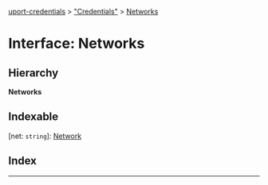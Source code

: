 [uport-credentials](../README.md) > ["Credentials"](../modules/_credentials_.md) > [Networks](../interfaces/_credentials_.networks.md)

# Interface: Networks

## Hierarchy

**Networks**

## Indexable

\[net: `string`\]:&nbsp;[Network](_credentials_.network.md)
## Index

---

